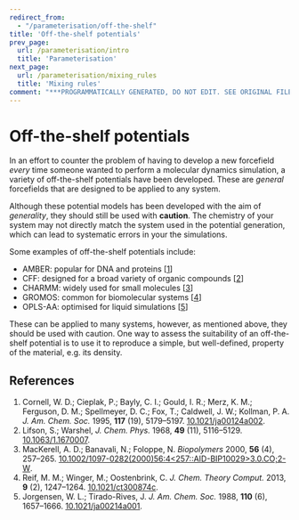 ```yaml
---
redirect_from:
  - "/parameterisation/off-the-shelf"
title: 'Off-the-shelf potentials'
prev_page:
  url: /parameterisation/intro
  title: 'Parameterisation'
next_page:
  url: /parameterisation/mixing_rules
  title: 'Mixing rules'
comment: "***PROGRAMMATICALLY GENERATED, DO NOT EDIT. SEE ORIGINAL FILES IN /content***"
---
```

# Off-the-shelf potentials

In an effort to counter the problem of having to develop a new forcefield *every* time someone wanted to perform a molecular dynamics simulation, a variety of off-the-shelf potentials have been developed.
These are *general* forcefields that are designed to be applied to any system.

Although these potential models has been developed with the aim of *generality*, they should still be used with **caution**.
The chemistry of your system may not directly match the system used in the potential generation, which can lead to systematic errors in your the simulations.

Some examples of off-the-shelf potentials include:
- AMBER: popular for DNA and proteins [[1](#References)]
- CFF: designed for a broad variety of organic compounds [[2](#References)]
- CHARMM: widely used for small molecules [[3](#References)]
- GROMOS: common for biomolecular systems [[4](#References)]
- OPLS-AA: optimised for liquid simulations [[5](#References)]

These can be applied to many systems, however, as mentioned above, they should be used with caution.
One way to assess the suitability of an off-the-shelf potential is to use it to reproduce a simple, but well-defined, property of the material, e.g. its density. 

## References

1. Cornell, W. D.; Cieplak, P.; Bayly, C. I.; Gould, I. R.; Merz, K. M.; Ferguson, D. M.; Spellmeyer, D. C.; Fox, T.; Caldwell, J. W.; Kollman, P. A. *J. Am. Chem. Soc.* 1995, **117** (19), 5179–5197. [10.1021/ja00124a002](https://doi.org/10.1021/ja00124a002).
2. Lifson, S.; Warshel, *J. Chem. Phys.* 1968, **49** (11), 5116–5129. [10.1063/1.1670007](https://doi.org/10.1063/1.1670007).
3. MacKerell, A. D.; Banavali, N.; Foloppe, N. *Biopolymers* 2000, **56** (4), 257–265. [10.1002/1097-0282(2000)56:4<257::AID-BIP10029>3.0.CO;2-W](https://doi.org/10.1002/1097-0282(2000)56:4<257::AID-BIP10029>3.0.CO;2-W).
4. Reif, M. M.; Winger, M.; Oostenbrink, C. *J. Chem. Theory Comput.* 2013, **9** (2), 1247–1264. [10.1021/ct300874c](https://doi.org/10.1021/ct300874c).
5. Jorgensen, W. L.; Tirado-Rives, J. *J. Am. Chem. Soc.* 1988, **110** (6), 1657–1666. [10.1021/ja00214a001](https://doi.org/10.1021/ja00214a001).